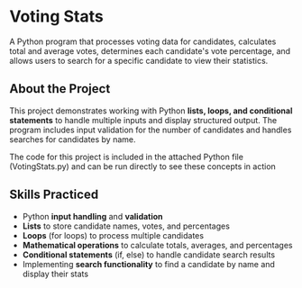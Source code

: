 # Voting Stats
A Python program that processes voting data for candidates, calculates total and average votes, determines each candidate's vote percentage, and allows users to search for a specific candidate to view their statistics.

## About the Project
This project demonstrates working with Python **lists, loops, and conditional statements** to handle multiple inputs and display structured output. The program includes input validation for the number of candidates and handles searches for candidates by name.

The code for this project is included in the attached Python file (VotingStats.py) and can be run directly to see these concepts in action

## Skills Practiced
- Python **input handling** and **validation**  
- **Lists** to store candidate names, votes, and percentages  
- **Loops** (for loops) to process multiple candidates  
- **Mathematical operations** to calculate totals, averages, and percentages  
- **Conditional statements** (if, else) to handle candidate search results  
- Implementing **search functionality** to find a candidate by name and display their stats
